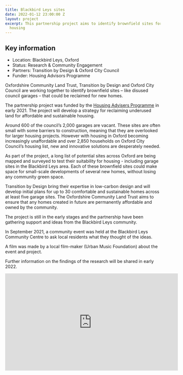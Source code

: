 ```yaml
---
title: Blackbird Leys sites
date: 2022-01-12 23:00:00 Z
layout: project
excerpt: This partnership project aims to identify brownfield sites for affordable
  housing
---
```


<div class="pullout-box">

<h2>Key information</h2> <ul> <li>Location: Blackbird Leys, Oxford</li> <li>Status: Research & Community Engagement</li> <li>Partners: Transition by Design & Oxford City Council</li> <li>Funder: Housing Advisors Programme</li>  </ul> </div>

Oxfordshire Community Land Trust, Transition by Design and Oxford City Council are working together to identify brownfield sites – like disused council garages – that could be reclaimed for new homes.

The partnership project was funded by the [Housing Advisers Programme](https://www.local.gov.uk/housingadvisersprogramme) in early 2021. The project will develop a strategy for reclaiming underused land for affordable and sustainable housing.

Around 600 of the council’s 2,000 garages are vacant. These sites are often small with some barriers to construction, meaning that they are overlooked for larger housing projects. However with housing in Oxford becoming increasingly unaffordable and over 2,850 households on Oxford City Council’s housing list, new and innovative solutions are desperately needed.

As part of the project, a long list of potential sites across Oxford are being mapped and surveyed to test their suitability for housing - including garage sites in the Blackbird Leys area. Each of these brownfield sites could make space for small-scale developments of several new homes, without losing any community green space.

Transition by Design bring their expertise in low-carbon design and will develop initial plans for up to 30 comfortable and sustainable homes across at least five garage sites. The Oxfordshire Community Land Trust aims to ensure that any homes created in future are permanently affordable and owned by the community.

The project is still in the early stages and the partnership have been gathering support and ideas from the Blackbird Leys community.

In September 2021, a community event was held at the Blackbird Leys Community Centre to ask local residents what they thought of the ideas.

A film was made by a local film-maker (Urban Music Foundation) about the event and project.

Further information on the findings of the research will be shared in early 2022.

<iframe width="560" height="315" src="https://www.youtube.com/embed/xUMjnENGC5Q" title="YouTube video player" frameborder="0" allow="accelerometer; autoplay; clipboard-write; encrypted-media; gyroscope; picture-in-picture" allowfullscreen></iframe>